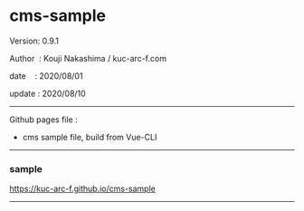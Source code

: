 ﻿# cms-sample

 Version: 0.9.1

 Author  : Kouji Nakashima / kuc-arc-f.com

 date    :  2020/08/01 

 update : 2020/08/10

***

Github pages file :

* cms sample file, build from Vue-CLI

***
### sample

https://kuc-arc-f.github.io/cms-sample

***

